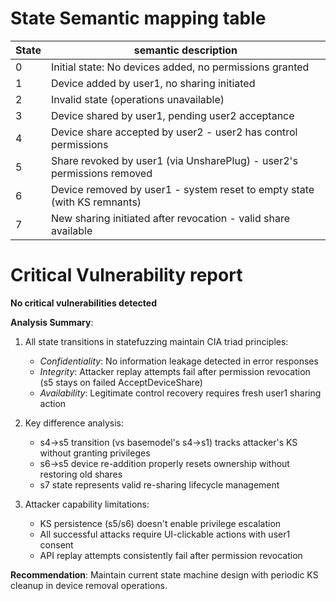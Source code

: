 

# State Semantic mapping table
State | semantic description
-----|---------
0 | Initial state: No devices added, no permissions granted
1 | Device added by user1, no sharing initiated
2 | Invalid state (operations unavailable)
3 | Device shared by user1, pending user2 acceptance
4 | Device share accepted by user2 - user2 has control permissions
5 | Share revoked by user1 (via UnsharePlug) - user2's permissions removed
6 | Device removed by user1 - system reset to empty state (with KS remnants)
7 | New sharing initiated after revocation - valid share available

# Critical Vulnerability report
**No critical vulnerabilities detected**

**Analysis Summary**:
1. All state transitions in statefuzzing maintain CIA triad principles:
   - *Confidentiality*: No information leakage detected in error responses
   - *Integrity*: Attacker replay attempts fail after permission revocation (s5 stays on failed AcceptDeviceShare)
   - *Availability*: Legitimate control recovery requires fresh user1 sharing action

2. Key difference analysis:
   - s4→s5 transition (vs basemodel's s4→s1) tracks attacker's KS without granting privileges
   - s6→s5 device re-addition properly resets ownership without restoring old shares
   - s7 state represents valid re-sharing lifecycle management

3. Attacker capability limitations:
   - KS persistence (s5/s6) doesn't enable privilege escalation
   - All successful attacks require UI-clickable actions with user1 consent
   - API replay attempts consistently fail after permission revocation

**Recommendation**: Maintain current state machine design with periodic KS cleanup in device removal operations.